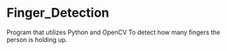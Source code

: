 # Finger_Detection
Program that utilizes Python and OpenCV To detect how many fingers the person is holding up.
